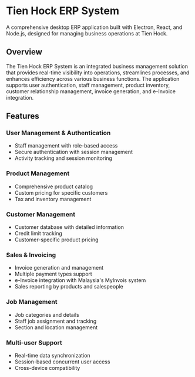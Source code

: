 # Tien Hock ERP System

A comprehensive desktop ERP application built with Electron, React, and Node.js, designed for managing business operations at Tien Hock.

## Overview

The Tien Hock ERP System is an integrated business management solution that provides real-time visibility into operations, streamlines processes, and enhances efficiency across various business functions. The application supports user authentication, staff management, product inventory, customer relationship management, invoice generation, and e-Invoice integration.

## Features

### User Management & Authentication
- Staff management with role-based access
- Secure authentication with session management
- Activity tracking and session monitoring

### Product Management
- Comprehensive product catalog
- Custom pricing for specific customers
- Tax and inventory management

### Customer Management
- Customer database with detailed information
- Credit limit tracking
- Customer-specific product pricing

### Sales & Invoicing
- Invoice generation and management
- Multiple payment types support
- e-Invoice integration with Malaysia's MyInvois system
- Sales reporting by products and salespeople

### Job Management
- Job categories and details
- Staff job assignment and tracking
- Section and location management

### Multi-user Support
- Real-time data synchronization
- Session-based concurrent user access
- Cross-device compatibility
